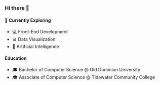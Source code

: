 ### Hi there 👋

#### 🔭 Currently Exploring
  - 💻 Front-End Development
  - 📊 Data Visualization
  - 🤖 Artificial Intelligence

#### Education
-  🎓 Bachelor of Computer Science @ Old Dominion University
-  🎓 Associate of Computer Science @ Tidewater Community College
